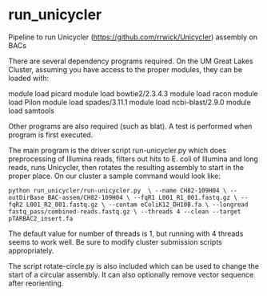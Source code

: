 # run_unicycler
Pipeline to run Unicycler (https://github.com/rrwick/Unicycler) assembly on BACs

There are several dependency programs required. On the UM Great Lakes Cluster,
assuming you have access to the proper modules, they can be loaded with:

module load picard
module load bowtie2/2.3.4.3
module load racon
module load Pilon
module load spades/3.11.1
module load ncbi-blast/2.9.0
module load samtools

Other programs are also required (such as blat).  A test is performed when
program is first executed.

The main program is the driver script run-unicycler.py which does preprocessing
of Illumina reads, filters out hits to E. coli of Illumina and long reads, runs
Unicycler, then rotates the resulting assembly to start in the proper place.  On our 
cluster a sample command would look like:

`python run_unicycler/run-unicycler.py  \
--name CH82-109H04 \
--outDirBase BAC-assem/CH82-109H04 \
--fqR1 L001_R1_001.fastq.gz \
--fqR2 L001_R2_001.fastq.gz \
--contam eColiK12_DH10B.fa \
--longread fastq_pass/combined-reads.fastq.gz \
--threads 4 --clean --target pTARBAC2_insert.fa `

The default value for number of threads is 1, but running with 4 threads seems to work well.
Be sure to modify cluster submission scripts appropriately.

The script rotate-circle.py is also included which can be used to change the start of a
circular assembly.  It can also optionally remove vector sequence after reorienting.


